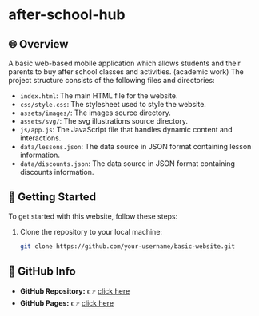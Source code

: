 # after-school-hub

## 🌐 Overview

A basic web-based mobile application which allows students and their parents to buy after school classes and activities. (academic work) The project structure consists of the following files and directories:

- `index.html`: The main HTML file for the website.
- `css/style.css`: The stylesheet used to style the website.
- `assets/images/`: The images source directory.
- `assets/svg/`: The svg illustrations source directory.
- `js/app.js`: The JavaScript file that handles dynamic content and interactions.
- `data/lessons.json`: The data source in JSON format containing lesson information.
- `data/discounts.json`: The data source in JSON format containing discounts information.

## 🚀 Getting Started

To get started with this website, follow these steps:

1. Clone the repository to your local machine:

   ```bash
   git clone https://github.com/your-username/basic-website.git
   ```

## 📧 GitHub Info

- **GitHub Repository:** 👉 [click here](https://github.com/cstefan01/after-school-hub)
- **GitHub Pages:** 👉 [click here](https://cstefan01.github.io/after-school-hub-1/)
